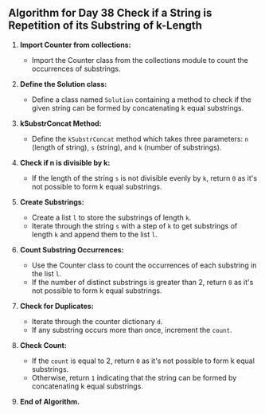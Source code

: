 ## Algorithm for Day 38 **Check if a String is Repetition of its Substring of k-Length**

1. **Import Counter from collections:**
   - Import the Counter class from the collections module to count the occurrences of substrings.

2. **Define the Solution class:**
   - Define a class named `Solution` containing a method to check if the given string can be formed by concatenating k equal substrings.

3. **kSubstrConcat Method:**
   - Define the `kSubstrConcat` method which takes three parameters: `n` (length of string), `s` (string), and `k` (number of substrings).

4. **Check if n is divisible by k:**
   - If the length of the string `s` is not divisible evenly by `k`, return `0` as it's not possible to form k equal substrings.

5. **Create Substrings:**
   - Create a list `l` to store the substrings of length `k`.
   - Iterate through the string `s` with a step of `k` to get substrings of length `k` and append them to the list `l`.

6. **Count Substring Occurrences:**
   - Use the Counter class to count the occurrences of each substring in the list `l`.
   - If the number of distinct substrings is greater than 2, return `0` as it's not possible to form k equal substrings.

7. **Check for Duplicates:**
   - Iterate through the counter dictionary `d`.
   - If any substring occurs more than once, increment the `count`.

8. **Check Count:**
   - If the `count` is equal to 2, return `0` as it's not possible to form k equal substrings.
   - Otherwise, return `1` indicating that the string can be formed by concatenating k equal substrings.

9. **End of Algorithm.**